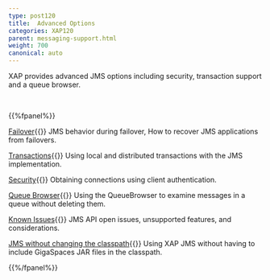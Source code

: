 ```yaml
---
type: post120
title:  Advanced Options
categories: XAP120
parent: messaging-support.html
weight: 700
canonical: auto
---
```



XAP provides advanced JMS options including security, transaction support and a queue browser.

<br>

{{%fpanel%}}

[Failover](./jms-failover.html){{<wbr>}}
JMS behavior during failover, How to recover JMS applications from failovers.

[Transactions](./jms-transactions-in-gigaspaces.html){{<wbr>}}
Using local and distributed transactions with the JMS implementation.

[Security](./jms-user-security.html){{<wbr>}}
Obtaining connections using client authentication.

[Queue Browser](./jms-queue-browser.html){{<wbr>}}
Using the QueueBrowser to examine messages in a queue without deleting them.

[Known Issues](./jms-known-issues-and-considerations.html){{<wbr>}}
JMS API open issues, unsupported features, and considerations.

[JMS without changing the classpath](./jms-without-changing-the-classpath.html){{<wbr>}}
Using XAP JMS without having to include GigaSpaces JAR files in the classpath.

{{%/fpanel%}}




